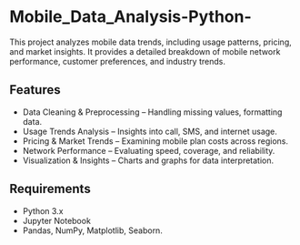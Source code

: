 # Mobile_Data_Analysis-Python-
This project analyzes mobile data trends, including usage patterns, pricing, and market insights. It provides a detailed breakdown of mobile network performance, customer preferences, and industry trends.

## Features
- Data Cleaning & Preprocessing – Handling missing values, formatting data.
- Usage Trends Analysis – Insights into call, SMS, and internet usage.
- Pricing & Market Trends – Examining mobile plan costs across regions.
- Network Performance – Evaluating speed, coverage, and reliability.
- Visualization & Insights – Charts and graphs for data interpretation.

## Requirements
- Python 3.x
- Jupyter Notebook
- Pandas, NumPy, Matplotlib, Seaborn.
